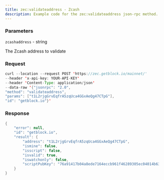 ```yaml
---
title: zec:validateaddress - Zcash
description: Example code for the zec:validateaddress json-rpc method. Сomplete guide on how to use zec:validateaddress json-rpc in GetBlock.io Web3 documentation.
---
```


### Parameters


`zcashaddress` - string

The Zcash address to validate

### Request

``` java
curl --location --request POST 'https://zec.getblock.io/mainnet/' 
--header 'x-api-key: YOUR-API-KEY' 
--header 'Content-Type: application/json' 
--data-raw '{"jsonrpc": "2.0",
"method": "validateaddress",
"params": ["t1L2rjgGrvEqfrA5zqUca4GGxAeQg47CTpG"],
"id": "getblock.io"}'
```

###  Response

``` java
{
    "error": null,
    "id": "getblock.io",
    "result": {
        "address": "t1L2rjgGrvEqfrA5zqUca4GGxAeQg47CTpG",
        "ismine": false,
        "isscript": false,
        "isvalid": true,
        "iswatchonly": false,
        "scriptPubKey": "76a91417b04a8ede7164eccb961f46289305ec04014b6388ac"
    }
}
```

